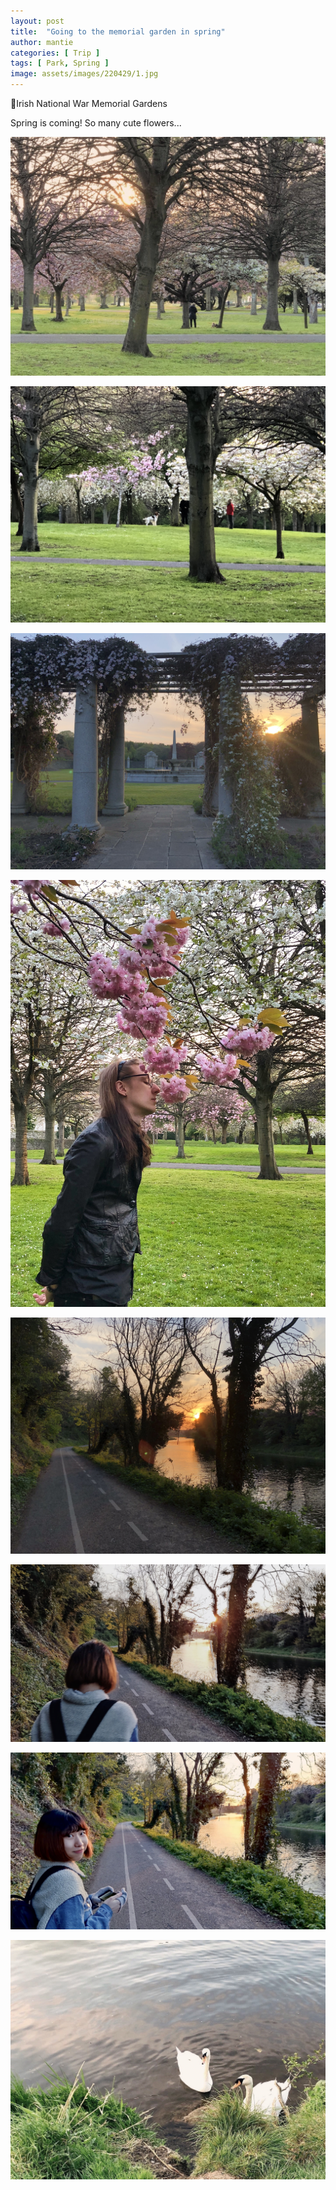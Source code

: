 ```yaml
---
layout: post
title:  "Going to the memorial garden in spring"
author: mantie
categories: [ Trip ]
tags: [ Park, Spring ]
image: assets/images/220429/1.jpg
---
```




📍Irish National War Memorial Gardens



Spring is coming! So many cute flowers...  



![avatar](../assets/images/220429/1.jpg)

![avatar](../assets/images/220429/2.jpeg)

![avatar](../assets/images/220429/3.jpeg)

![avatar](../assets/images/220429/4.jpeg)

![avatar](../assets/images/220429/5.jpeg)

![avatar](../assets/images/220429/6.jpg)

![avatar](../assets/images/220429/7.jpg)

![avatar](../assets/images/220429/8.jpg)


